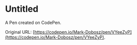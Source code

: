 # Untitled

A Pen created on CodePen.

Original URL: [https://codepen.io/Mark-Dobosz/pen/VYeeZyP](https://codepen.io/Mark-Dobosz/pen/VYeeZyP).


